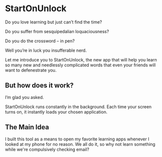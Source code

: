 # StartOnUnlock

Do you love learning but just can’t find the time?

Do you suffer from sesquipedalian loquaciousness? 

Do you do the crossword – in pen?

Well you’re in luck you insufferable nerd. 

Let me introduce you to StartOnUnlock, the new app that will help you learn so many new and needlessly complicated words 
that even your friends will want to defenestrate you. 

## But how does it work?

I’m glad you asked.
 
StartOnUnlock runs constantly in the background. Each time your screen turns on, it instantly loads your chosen application.

## The Main Idea

I built this tool as a means to open my favorite learning apps whenever I looked at my phone for no reason. We all do it, 
so why not learn something while we're compulsively checking email?

